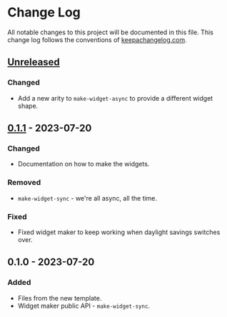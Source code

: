 # Change Log

All notable changes to this project will be documented in this file. This change
log follows the conventions of [keepachangelog.com](http://keepachangelog.com/).

## [Unreleased]

### Changed

-   Add a new arity to `make-widget-async` to provide a different widget shape.

## [0.1.1] - 2023-07-20

### Changed

-   Documentation on how to make the widgets.

### Removed

-   `make-widget-sync` - we're all async, all the time.

### Fixed

-   Fixed widget maker to keep working when daylight savings switches over.

## 0.1.0 - 2023-07-20

### Added

-   Files from the new template.
-   Widget maker public API - `make-widget-sync`.

[Unreleased]: https://github.com/new-app/new-app/compare/0.1.1...HEAD
[0.1.1]: https://github.com/new-app/new-app/compare/0.1.0...0.1.1
